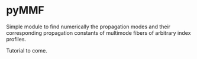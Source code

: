 # pyMMF

Simple module to find numerically the propagation modes and their corresponding propagation constants
of multimode fibers of arbitrary index profiles.

Tutorial to come.
